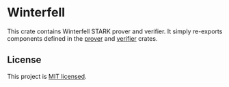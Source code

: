 # Winterfell

This crate contains Winterfell STARK prover and verifier. It simply re-exports components defined in the [prover](../prover) and [verifier](../verifier) crates.

License
-------

This project is [MIT licensed](../LICENSE).